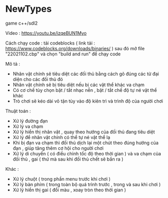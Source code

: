 # NewTypes
game c++/sdl2

Video : https://youtu.be/izqeBUN1Myo 

Cách chạy code : tải codeblocks ( link tải : https://www.codeblocks.org/downloads/binaries/ ) sau đó mở file "22021102.cbp" và chọn "build and run" để chạy code

Mô tả :

- Nhân vật chính sẽ tiêu diệt các đối thủ bằng cách gõ đúng các từ đại diện cho các đối thủ đó 
- Nhân vật chính sẽ bị tiêu diệt nếu bị các vật thể khác va chạm
- Có cơ chế tùy chọn bật / tắt nhạc nền , bật / tắt chế độ tự né vật thể khác
- Trò chơi sẽ kéo dài vô tận tùy vào độ kiên trì và trình độ của người chơi

Thuật toán :

- Xử lý đường đạn
- Xử lý va chạm
- Xử lý hiển thị nhân vật , quay theo hướng của đối thủ đang tiêu diệt
- Xử lý để nhân vật chính có thể tự né vật thể lạ
- Khi bị đạn va chạm thì đối thủ dịch lại một chút theo đúng hướng của đạn , giúp tăng thêm cơ hội cho người chơi
- Xử lý di chuyển ( có điều chỉnh tốc độ theo thời gian ) và va chạm của đối thủ , gai ( thứ mà sau khi đối thủ chết sẽ bắn ra )

Khác :

- Xử lý chuột ( trong phần menu trước khi chơi )
- Xử lý bàn phím ( trong toàn bộ quá trình trước , trong và sau khi chơi )
- Xử lý hiển thị gai ( đổi màu , xoay tròn theo thời gian )
